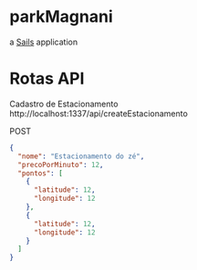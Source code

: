 # parkMagnani

a [Sails](http://sailsjs.org) application


# Rotas API

Cadastro de Estacionamento  
http://localhost:1337/api/createEstacionamento

POST

```json
{
  "nome": "Estacionamento do zé",
  "precoPorMinuto": 12,
  "pontos": [
    {
      "latitude": 12,
      "longitude": 12
    },
    {
      "latitude": 12,
      "longitude": 12
    }
  ]
}
```

